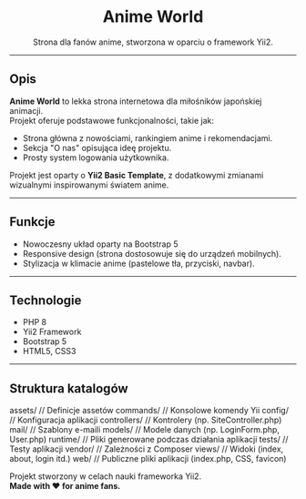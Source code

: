 <h1 align="center">Anime World</h1>

<p align="center">
    Strona dla fanów anime, stworzona w oparciu o framework Yii2.
</p>

---

## Opis

**Anime World** to lekka strona internetowa dla miłośników japońskiej animacji.  
Projekt oferuje podstawowe funkcjonalności, takie jak:
- Strona główna z nowościami, rankingiem anime i rekomendacjami.
- Sekcja "O nas" opisująca ideę projektu.
- Prosty system logowania użytkownika.

Projekt jest oparty o **Yii2 Basic Template**, z dodatkowymi zmianami wizualnymi inspirowanymi światem anime.

---

## Funkcje

- Nowoczesny układ oparty na Bootstrap 5
- Responsive design (strona dostosowuje się do urządzeń mobilnych).
- Stylizacja w klimacie anime (pastelowe tła, przyciski, navbar).

---

## Technologie

- PHP 8
- Yii2 Framework
- Bootstrap 5
- HTML5, CSS3

---

## Struktura katalogów


assets/         // Definicje assetów
commands/       // Konsolowe komendy Yii
config/         // Konfiguracja aplikacji
controllers/    // Kontrolery (np. SiteController.php)
mail/           // Szablony e-maili
models/         // Modele danych (np. LoginForm.php, User.php)
runtime/        // Pliki generowane podczas działania aplikacji
tests/          // Testy aplikacji
vendor/         // Zależności z Composer
views/          // Widoki (index, about, login itd.)
web/            // Publiczne pliki aplikacji (index.php, CSS, favicon)



Projekt stworzony w celach nauki frameworka Yii2.  
**Made with ❤️ for anime fans.**


